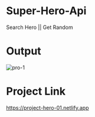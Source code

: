 # Super-Hero-Api
Search Hero || Get Random  

# Output

![pro-1](https://user-images.githubusercontent.com/113760661/218057375-de787722-e254-458f-8b5d-b31877380504.png)


# Project Link

https://project-hero-01.netlify.app
